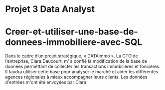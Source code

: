 # Projet 3 Data Analyst
# Creer-et-utiliser-une-base-de-donnees-immobiliere-avec-SQL

Dans le cadre d’un projet stratégique, « DATAImmo ». La CTO de l’entreprise, Clara Daucourt, m’ a confié la modification de la base de données permettant de collecter les transactions immobilières et foncières. Il faudra utiliser cette base pour analyser le marché et aider les différentes agences régionales à mieux accompagner leurs clients.
Les données d'entrées m'ont été envoyées par Clara
